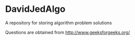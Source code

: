 # DavidJedAlgo
A repository for storing algorithm problem solutions

Questions are obtained from http://www.geeksforgeeks.org/

